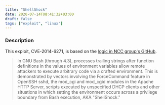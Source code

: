 ```yaml
---
title: "ShellShock"
date: 2020-07-14T08:41:32+03:00
draft: false
tags: ["exploit", "linux"]
---
```

### Description

This exploit, CVE-2014-6271, is based on the [logic in NCC group's GitHub](https://github.com/nccgroup/shocker/blob/master/shocker.py).

> In GNU Bash (through 4.3), processes trailing strings after function definitions in the values of environment variables allow remote attackers to execute arbitrary code via a crafted environment. This is demonstrated by vectors involving the ForceCommand feature in OpenSSH sshd, the mod_cgi and mod_cgid modules in the Apache HTTP Server, scripts executed by unspecified DHCP clients and other situations in which setting the environment occurs across a privilege boundary from Bash execution, AKA "ShellShock."
